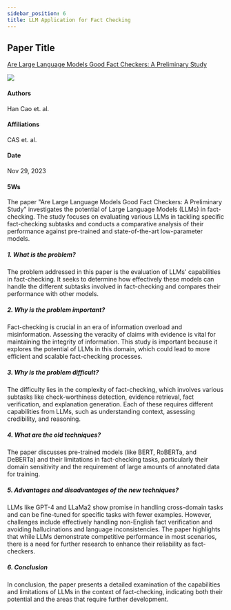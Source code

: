 ```yaml
---
sidebar_position: 6
title: LLM Application for Fact Checking
---
```


## Paper Title
[Are Large Language Models Good Fact Checkers: A Preliminary Study](https://github.com/weijiang2023/Suanfamama-kb/blob/main/kb/computer.science/FACT.2311.17355v1.pdf)

![](./20231130/fig.1.png)

#### Authors
Han Cao et. al.

#### Affiliations
CAS et. al.

#### Date
Nov 29, 2023

#### 5Ws
The paper "Are Large Language Models Good Fact Checkers: A Preliminary Study" investigates the potential of Large Language Models (LLMs) in fact-checking. The study focuses on evaluating various LLMs in tackling specific fact-checking subtasks and conducts a comparative analysis of their performance against pre-trained and state-of-the-art low-parameter models.

##### 1. What is the problem?
The problem addressed in this paper is the evaluation of LLMs' capabilities in fact-checking. It seeks to determine how effectively these models can handle the different subtasks involved in fact-checking and compares their performance with other models.

##### 2. Why is the problem important?
Fact-checking is crucial in an era of information overload and misinformation. Assessing the veracity of claims with evidence is vital for maintaining the integrity of information. This study is important because it explores the potential of LLMs in this domain, which could lead to more efficient and scalable fact-checking processes.

##### 3. Why is the problem difficult?
The difficulty lies in the complexity of fact-checking, which involves various subtasks like check-worthiness detection, evidence retrieval, fact verification, and explanation generation. Each of these requires different capabilities from LLMs, such as understanding context, assessing credibility, and reasoning.

##### 4. What are the old techniques?
The paper discusses pre-trained models (like BERT, RoBERTa, and DeBERTa) and their limitations in fact-checking tasks, particularly their domain sensitivity and the requirement of large amounts of annotated data for training.

##### 5. Advantages and disadvantages of the new techniques?
LLMs like GPT-4 and LLaMa2 show promise in handling cross-domain tasks and can be fine-tuned for specific tasks with fewer examples. However, challenges include effectively handling non-English fact verification and avoiding hallucinations and language inconsistencies. The paper highlights that while LLMs demonstrate competitive performance in most scenarios, there is a need for further research to enhance their reliability as fact-checkers.

##### 6. Conclusion
In conclusion, the paper presents a detailed examination of the capabilities and limitations of LLMs in the context of fact-checking, indicating both their potential and the areas that require further development.